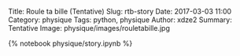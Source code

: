 Title: Roule ta bille (Tentative)
Slug: rtb-story
Date: 2017-03-03 11:00
Category: physique
Tags: python, physique
Author: xdze2
Summary: Tentative
Image: physique/images/rouletabille.jpg

{% notebook physique/story.ipynb %}